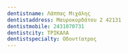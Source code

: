 ```yaml
---
dentistname: Λάππας Μιχάλης
dentistaddress: Μαυροκορδάτου 2 42131
dentistmobile: 2431070731
dentistcity: ΤΡΙΚΑΛΑ
dentistspecialty: Οδοντίατρος
---
```

